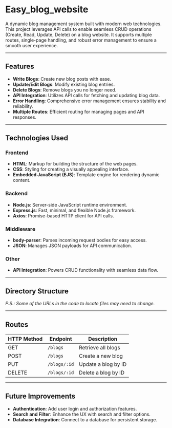 # Easy_blog_website

A dynamic blog management system built with modern web technologies. This project leverages API calls to enable seamless CRUD operations (Create, Read, Update, Delete) on a blog website. It supports multiple routes, single-page handling, and robust error management to ensure a smooth user experience.

---

## Features

- **Write Blogs**: Create new blog posts with ease.
- **Update/Edit Blogs**: Modify existing blog entries.
- **Delete Blogs**: Remove blogs you no longer need.
- **API Integration**: Utilizes API calls for fetching and updating blog data.
- **Error Handling**: Comprehensive error management ensures stability and reliability.
- **Multiple Routes**: Efficient routing for managing pages and API responses.

---

## Technologies Used

### Frontend
- **HTML**: Markup for building the structure of the web pages.
- **CSS**: Styling for creating a visually appealing interface.
- **Embedded JavaScript (EJS)**: Template engine for rendering dynamic content.

### Backend
- **Node.js**: Server-side JavaScript runtime environment.
- **Express.js**: Fast, minimal, and flexible Node.js framework.
- **Axios**: Promise-based HTTP client for API calls.

### Middleware
- **body-parser**: Parses incoming request bodies for easy access.
- **JSON**: Manages JSON payloads for API communication.

### Other
- **API Integration**: Powers CRUD functionality with seamless data flow.

---

## Directory Structure
*P.S.: Some of the URLs in the code to locate files may need to change.*

---

## Routes

| HTTP Method | Endpoint     | Description          |
|-------------|--------------|----------------------|
| GET         | `/blogs`     | Retrieve all blogs   |
| POST        | `/blogs`     | Create a new blog    |
| PUT         | `/blogs/:id` | Update a blog by ID  |
| DELETE      | `/blogs/:id` | Delete a blog by ID  |

---

## Future Improvements

- **Authentication**: Add user login and authorization features.
- **Search and Filter**: Enhance the UX with search and filter options.
- **Database Integration**: Connect to a database for persistent storage.
